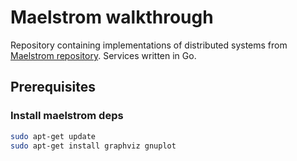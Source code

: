 # Maelstrom walkthrough
Repository containing implementations of distributed systems from [Maelstrom repository](https://github.com/jepsen-io/maelstrom). Services written in Go.

## Prerequisites

### Install maelstrom deps
```bash
sudo apt-get update
sudo apt-get install graphviz gnuplot
```